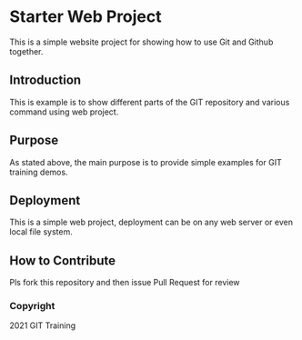 # Starter Web Project

This is a simple website project for showing how to use Git and Github together.

## Introduction

This is example is to show different parts of the GIT repository and various command using web project.

## Purpose

As stated above, the main purpose is to provide simple examples for GIT training demos.

## Deployment

This is a simple web project, deployment can be on any web server or even local file system.

## How to Contribute

Pls fork this repository and then issue Pull Request for review

### Copyright

2021 GIT Training